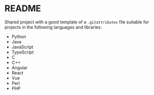 # README
Shared project with a good template of a `.gitattributes` file suitable for projects in the following languages and libraries:

- Python
- Java
- JavaScript
- TypeScript
- C
- C++
- Angular
- React
- Vue
- Perl
- PHP
